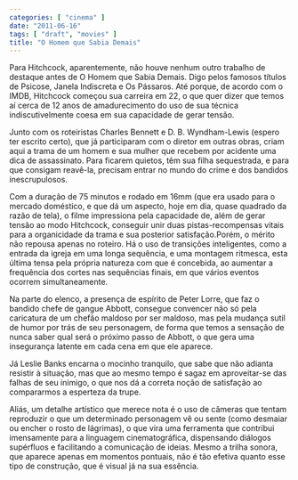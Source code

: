 ```yaml
---
categories: [ "cinema" ]
date: "2011-06-16"
tags: [ "draft", "movies" ]
title: "O Homem que Sabia Demais"
---
```

Para Hitchcock, aparentemente, não houve nenhum outro trabalho de
destaque antes de O Homem que Sabia Demais. Digo pelos famosos títulos
de Psicose, Janela Indiscreta e Os Pássaros. Até porque, de acordo
com o IMDB, Hitchcock começou sua carreira em 22, o que quer dizer
que temos aí cerca de 12 anos de amadurecimento do uso de sua técnica
indiscutivelmente coesa em sua capacidade de gerar tensão.

Junto com os roteiristas Charles Bennett e D. B. Wyndham-Lewis (espero
ter escrito certo), que já participaram com o diretor em outras obras,
criam aqui a trama de um homem e sua mulher que recebem por acidente uma
dica de assassinato. Para ficarem quietos, têm sua filha sequestrada,
e para que consigam reavê-la, precisam entrar no mundo do crime e dos
bandidos inescrupulosos.

Com a duração de 75 minutos e rodado em 16mm (que era usado para o
mercado doméstico, e que dá um aspecto, hoje em dia, quase quadrado
da razão de tela), o filme impressiona pela capacidade de, além de
gerar tensão ao modo Hitchcock, conseguir unir duas pistas-recompensas
vitais para a organicidade da trama e sua posterior satisfação.Porém,
o mérito não repousa apenas no roteiro. Há o uso de transições
inteligentes, como a entrada da igreja em uma longa sequência, e uma
montagem ritmesca, esta última tensa pela própria natureza com que é
concebida, ao aumentar a frequência dos cortes nas sequências finais,
em que vários eventos ocorrem simultaneamente.
 
Na parte do elenco, a presença de espírito de Peter Lorre, que faz
o bandido chefe de gangue Abbott, consegue convencer não só pela
caricatura de um chefão maldoso por ser maldoso, mas pela mudança sutil
de humor por trás de seu personagem, de forma que temos a sensação
de nunca saber qual será o próximo passo de Abbott, o que gera uma
insegurança latente em cada cena em que ele aparece.

Já Leslie Banks encarna o mocinho tranquilo, que sabe que não adianta
resistir à situação, mas que ao mesmo tempo é sagaz em aproveitar-se
das falhas de seu inimigo, o que nos dá a correta noção de satisfação
ao compararmos a esperteza da trupe.

Aliás, um detalhe artístico que merece nota é o uso de câmeras que
tentam reproduzir o que um determinado personagem vê ou sente (como
desmaiar ou encher o rosto de lágrimas), o que vira uma ferramenta que
contribui imensamente para a linguagem cinematográfica, dispensando
diálogos supérfluos e facilitando a comunicação de ideias. Mesmo a
trilha sonora, que aparece apenas em momentos pontuais, não é tão
efetiva quanto esse tipo de construção, que é visual já na sua
essência.
